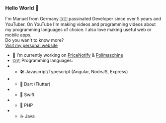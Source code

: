 ### Hello World 👋

I'm Manuel from Germany 🇩🇪 passinated Developer since over 5 years and YouTuber. On YouTube I'm making videos and programming videos about my programming languages of choice. I also love making useful web or mobile apps.\
Do you wan't to know more?\
[Visit my personal website](https://manuelschuler.dev)

- 🔭 I’m currently working on [PriceNotify](https://pricenotify.app) & [Pollmaschine](https://pollmaschine.app)
- 🇩🇪 Programming languages: 
-  - 🛠 Javascript/Typescript (Angular, NodeJS, Express)
-  - 🎯 Dart (Flutter)
-  - 🐤 Swift
-  - 🐘 PHP
-  - ☕️ Java
